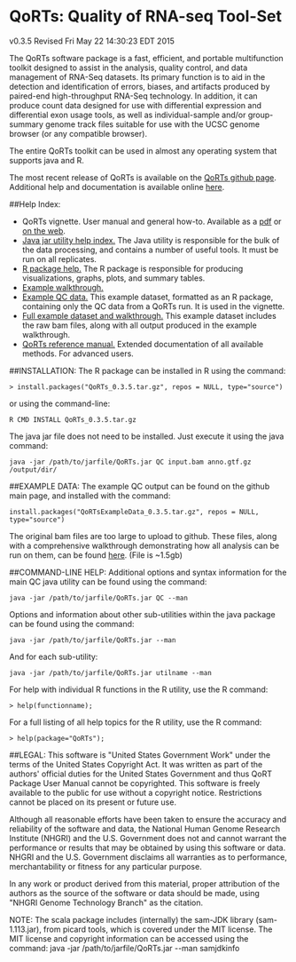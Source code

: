 # QoRTs: Quality of RNA-seq Tool-Set
v0.3.5
Revised Fri May 22 14:30:23 EDT 2015

The QoRTs software package is a fast, efficient, and portable multifunction toolkit designed to assist in
the analysis, quality control, and data management of RNA-Seq datasets. Its primary function is to aid
in the detection and identification of errors, biases, and artifacts produced by paired-end high-throughput
RNA-Seq technology. In addition, it can produce count data designed for use with differential expression
and differential exon usage tools, as well as individual-sample and/or group-summary genome track
files suitable for use with the UCSC genome browser (or any compatible browser).

The entire QoRTs toolkit can be used in almost any operating system that supports java and R.

The most recent release of QoRTs is available on the [QoRTs github page](http://github.com/hartleys/QoRTs). Additional help and documentation is available online [here](http://hartleys.github.io/QoRTs/index.html).

##Help Index:

* QoRTs vignette. User manual and general how-to. Available as a [pdf](doc/QoRTs-vignette.pdf) or [on the web](QoRTs-vignette/index.html).
* [Java jar utility help index.](jarHtml/index.html) The Java utility is responsible for the bulk of the data processing, and contains a number of useful tools. It must be run on all replicates.
* [R package help.](Rhtml/index.html) The R package is responsible for producing visualizations, graphs, plots, and summary tables.
* [Example walkthrough.](doc/example-walkthrough.pdf)
* [Example QC data.](https://dl.dropboxusercontent.com/u/103621176/qorts/exData/QoRTsExampleData.tar.gz) This example dataset, formatted as an R package, containing only the QC data from a QoRTs run. It is used in the vignette.
* [Full example dataset and walkthrough.](https://dl.dropboxusercontent.com/u/103621176/qorts/exData/QoRTsFullExampleData.zip) This example dataset includes the raw bam files, along with all output produced in the example walkthrough.
* [QoRTs reference manual.](doc/QoRTs-manual.pdf) Extended documentation of all available methods. For advanced users.

##INSTALLATION:
The R package can be installed in R using the command:

    > install.packages("QoRTs_0.3.5.tar.gz", repos = NULL, type="source")

or using the command-line:
    
    R CMD INSTALL QoRTs_0.3.5.tar.gz

The java jar file does not need to be installed. 
Just execute it using the java command:
    
    java -jar /path/to/jarfile/QoRTs.jar QC input.bam anno.gtf.gz /output/dir/

##EXAMPLE DATA:
The example QC output can be found on the github main page, and installed
with the command:
    
    install.packages("QoRTsExampleData_0.3.5.tar.gz", repos = NULL, type="source")

The original bam files are too large to upload to github. 
These files, along with a comprehensive walkthrough demonstrating 
how all analysis can be run on them, can be found [here](
https://dl.dropboxusercontent.com/u/103621176/qorts/exData/QoRTsFullExampleData.zip). 
(File is ~1.5gb)

##COMMAND-LINE HELP:
Additional options and syntax information for the main QC java utility 
can be found using the command:

    java -jar /path/to/jarfile/QoRTs.jar QC --man

Options and information about other sub-utilities within the java package
can be found using the command:

    java -jar /path/to/jarfile/QoRTs.jar --man

And for each sub-utility:

    java -jar /path/to/jarfile/QoRTs.jar utilname --man
    
For help with individual R functions in the R utility, use the R command:

    > help(functionname);

For a full listing of all help topics for the R utility, use the R command: 

    > help(package="QoRTs");

##LEGAL:
This software is "United States Government Work" under the terms of the United 
States Copyright Act. It was written as part of the authors' official duties 
for the United States Government and thus QoRT Package User Manual cannot be 
copyrighted. This software is freely available to the public for use without a 
copyright notice. Restrictions cannot be placed on its present or future use.

Although all reasonable efforts have been taken to ensure the accuracy and 
reliability of the software and data, the National Human Genome Research 
Institute (NHGRI) and the U.S. Government does not and cannot warrant the 
performance or results that may be obtained by using this software or data. 
NHGRI and the U.S. Government disclaims all warranties as to performance, 
merchantability or fitness for any particular purpose.

In any work or product derived from this material, proper attribution of the 
authors as the source of the software or data should be made, using "NHGRI 
Genome Technology Branch" as the citation.

NOTE: The scala package includes (internally) the sam-JDK library 
(sam-1.113.jar), from picard tools, which is covered under the MIT license. 
The MIT license and copyright information can be accessed using the command:
java -jar /path/to/jarfile/QoRTs.jar --man samjdkinfo
